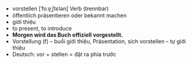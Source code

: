 - vorstellen	[ˈfoːɐ̯ˌʃtɛlən]	Verb (trennbar)	
- öffentlich präsentieren oder bekannt machen
- giới thiệu
- to present, to introduce
- **Morgen wird das Buch offiziell vorgestellt.**
- Vorstellung (f) – buổi giới thiệu, Präsentation, sich vorstellen – tự giới thiệu	
- Deutsch: vor + stellen = đặt ra phía trước
